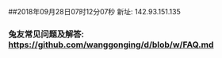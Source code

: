 ##2018年09月28日07时12分07秒 新址: 142.93.151.135
### 兔友常见问题及解答: https://github.com/wanggonging/d/blob/w/FAQ.md
